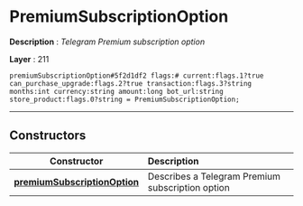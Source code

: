 # PremiumSubscriptionOption

**Description** : *Telegram Premium subscription option*

**Layer** : 211

```tl
premiumSubscriptionOption#5f2d1df2 flags:# current:flags.1?true can_purchase_upgrade:flags.2?true transaction:flags.3?string months:int currency:string amount:long bot_url:string store_product:flags.0?string = PremiumSubscriptionOption;
```

---

## Constructors

| Constructor | Description |
| :---: | :--- |
| [**premiumSubscriptionOption**](constructor/premiumSubscriptionOption) | Describes a Telegram Premium subscription option |